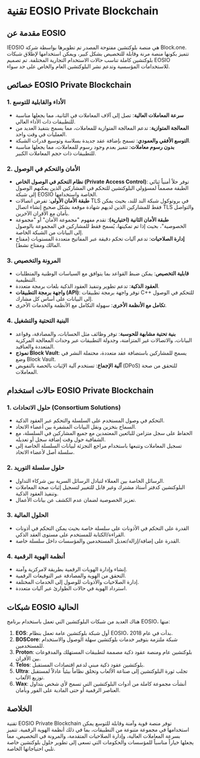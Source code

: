 # تقنية EOSIO Private Blockchain

## مقدمة عن EOSIO

اEOSIO هي منصة بلوكتشين مفتوحة المصدر تم تطويرها بواسطة شركة Block.one. تتميز بكونها منصة مرنة وقابلة للتخصيص بشكل كبير، ويمكن استخدامها لإطلاق شبكات بلوكتشين كاملة تناسب حالات الاستخدام التجارية المختلفة. تم تصميم EOSIO للاستخدامات المؤسسية وتدعم نشر البلوكتشين العام والخاص على حد سواء.

## خصائص EOSIO Private Blockchain

### 1. الأداء والقابلية للتوسع

- **سرعة المعاملات العالية**: تصل إلى آلاف المعاملات في الثانية، مما يجعلها مناسبة للتطبيقات ذات الأداء العالي.
- **المعالجة المتوازية**: تدعم المعالجة المتوازية للمعاملات، مما يسمح بتنفيذ العديد من العمليات في وقت واحد.
- **التوسع الأفقي والعمودي**: تسمح بإضافة عقد جديدة بسلاسة وتوسيع قدرات الشبكة.
- **بدون رسوم معاملات**: تتميز بعدم وجود رسوم للمعاملات، مما يجعلها مناسبة للتطبيقات ذات حجم المعاملات الكبير.

### 2. الأمان والتحكم في الوصول

- **نظام التحكم في الوصول الخاص (Private Access Control)**: توفر حلاً أمنياً ثنائي الطبقة مصمماً لمسؤولي البلوكتشين للتحكم في المشاركين الذين يمكنهم الوصول إلى شبكة EOSIO الخاصة واستخدامها.
- **طبقة الأمان الأولى**: تفرض اتصالات TLS في بروتوكول شبكة الند للند، بحيث يمكن فقط للمشاركين الذين لديهم شهادة موقعة بشكل صحيح إنشاء اتصال TLS والتواصل بأمان مع الأقران الآخرين.
- **طبقة الأمان الثانية (اختيارية)**: تقدم مفهوم "مجموعة الأمان" أو "مجموعة الخصوصية"، بحيث إذا تم تمكينها، يُسمح فقط للمشاركين في المجموعة بالوصول إلى البيانات من الشبكة الخاصة.
- **إدارة الصلاحيات**: تدعم آليات تحكم دقيقة عبر المفاتيح متعددة المستويات (مفتاح المالك ومفتاح نشط).

### 3. المرونة والتخصيص

- **قابلية التخصيص**: يمكن ضبط القواعد بما يتوافق مع السياسات الوطنية والمتطلبات التنظيمية.
- **العقود الذكية**: تدعم تطوير وتنفيذ العقود الذكية بلغات برمجة متعددة.
- **واجهة برمجة التطبيقات (API)**: توفر واجهة برمجة تطبيقات C++ للتحكم في الوصول إلى البيانات على أساس كل مشارك.
- **تكامل مع الأنظمة الأخرى**: سهولة التكامل مع الأنظمة والخدمات الأخرى.

### 4. البنية التحتية والتشغيل

- **بنية تحتية مشابهة للحوسبة**: توفر وظائف مثل الحسابات، والمصادقة، وقواعد البيانات، والاتصالات غير المتزامنة، وجدولة التطبيقات عبر وحدات المعالجة المركزية المتعددة والعناقيد.
- **نموذج Block Vault**: يسمح للمشاركين باستضافة عقد متعددة، محتملة النشر في وضع Block Vault.
- **آلية الإجماع**: تستخدم آلية الإثبات بالحصة بالتفويض (DPoS) للتحقق من صحة المعاملات.

## حالات استخدام EOSIO Private Blockchain

### 1. حلول الاتحادات (Consortium Solutions)

- التحكم في وصول المستخدم على السلسلة والتحكم عبر العقود الذكية.
- السماح بتخزين ونقل البيانات المشفرة بين أعضاء الاتحاد.
- الحفاظ على سجل متزامن للبائعين المعتمدين مع جميع المشاركين في السلسلة، مع الشفافية حول وقت إضافة سجل أو تعديله.
- تسجيل المعاملات وتتبعها باستخدام مراجع التجزئة لبيانات السلسلة الخاصة إلى سلسلة أصل لأعضاء الاتحاد.

### 2. حلول سلسلة التوريد

- الرسائل الخاصة بين العملاء لتبادل الرسائل السرية بين شركاء التداول.
- البلوكتشين كدفتر أستاذ مشترك وغير قابل للتغيير لتسجيل إثبات صحة المعاملات وتنفيذ العقود الذكية.
- تعزيز الخصوصية لضمان عدم الكشف عن بيانات الأعمال.

### 3. الحلول المالية

- القدرة على التحكم في الأذونات على سلسلة خاصة بحيث يمكن التحكم في أذونات القراءة/الكتابة للمستخدم على مستوى العقد الذكي.
- القدرة على إضافة/إزالة/تعديل المستخدمين والمؤسسات داخل سلسلة خاصة.

### 4. أنظمة الهوية الرقمية

- إنشاء وإدارة الهويات الرقمية بطريقة لامركزية وآمنة.
- التحقق من الهوية والمصادقة عبر التوقيعات الرقمية.
- إدارة الصلاحيات والأذونات للوصول إلى الخدمات المختلفة.
- استرداد الهوية في حالات الطوارئ عبر آليات متعددة.

## شبكات EOSIO الحالية

هناك العديد من شبكات البلوكتشين التي تعمل باستخدام برنامج EOSIO، منها:

1. **EOS**: أول شبكة بلوكتشين عامة تعمل بنظام EOSIO، بدأت في عام 2018.
2. **BOSCore**: شبكة ملتزمة بتوفير خدمات بلوكتشين سهلة الوصول والاستخدام للمستخدمين.
3. **Proton**: بلوكتشين عام ومنصة عقود ذكية مصممة لتطبيقات المستهلك والمدفوعات بين الأقران.
4. **Telos**: بلوكتشين عقود ذكية مبني لدعم اقتصادات المستقبل.
5. **Ultra**: تجلب ثورة البلوكتشين إلى صناعة الألعاب وتخلق نظاماً بيئياً عادلاً لمستقبل توزيع الألعاب.
6. **Wax**: أنشأت مجموعة كاملة من أدوات البلوكتشين التي تسمح لأي شخص بتداول العناصر الرقمية أو حتى المادية على الفور وبأمان.

## الخلاصة

تقنية EOSIO Private Blockchain توفر منصة قوية وآمنة وقابلة للتوسع يمكن استخدامها في مجموعة متنوعة من التطبيقات، بما في ذلك أنظمة الهوية الرقمية. تتميز بسرعة المعاملات العالية، وإدارة الصلاحيات المتقدمة، والمرونة في التخصيص، مما يجعلها خياراً مناسباً للمؤسسات والحكومات التي تسعى إلى تطوير حلول بلوكتشين خاصة تلبي احتياجاتها الخاصة.
